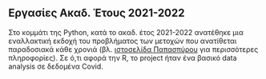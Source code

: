 ## Εργασίες Ακαδ. Έτους 2021-2022

Στο κομμάτι της Python, κατά το ακαδ. έτος 2021-2022 ανατέθηκε μια εναλλακτική εκδοχή του προβλήματος των μετοχών που ανατίθεται παραδοσιακά κάθε χρονιά (βλ. [ιστοσελίδα Παπασπύρου](https://courses.softlab.ntua.gr/progds/2021b/) για περισσότερες πληροφορίες). Σε ό,τι αφορά την R, το project ήταν ένα βασικό data analysis σε δεδομένα Covid.
